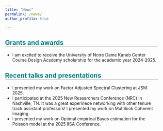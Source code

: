 ```yaml
---
title: "News"
permalink: /news/
author_profile: true

---
```



<h2 style="border-bottom: 2px solid #ccc; color: teal;">Grants and awards</h2>

- I am excited to receive the University of Notre Dame Kaneb Center Course Design Academy scholarship for the academic year 2024-2025.

 
<h2 style="border-bottom: 2px solid #ccc; color: teal;">Recent talks and presentations</h2>

- I presented my work on Factor Adjusted Spectral Clustering at JSM 2025.
- I participated at the 2025 New Researchers Conference (NRC) in Nashville, TN. It was a great experinece networking with other tenure track assistant professors! I presented my work on Multilook Coherent Imaging.
- I presented my work on Optimal empirical Bayes estimation for the Poisson model at the 2025 IISA Conference.
